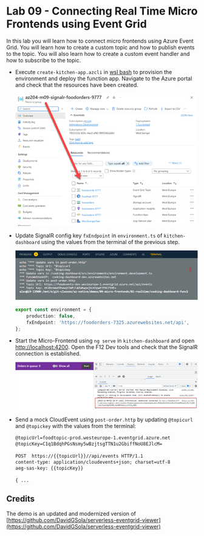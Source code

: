 # Lab 09 - Connecting Real Time Micro Frontends using Event Grid

In this lab you will learn how to connect micro frontends using Azure Event Grid. You will learn how to create a custom topic and how to publish events to the topic. You will also learn how to create a custom event handler and how to subscribe to the topic.

-   Execute `create-kitchen-app.azcli` in [wsl bash](https://learn.microsoft.com/en-us/windows/wsl/install) to provision the environment and deploy the function app. Navigate to the Azure portal and check that the resources have been created.

    ![azure](_images/azure.png)

-   Update SignalR config key `fxEndpoint` in `environment.ts` of `kitchen-dashboard` using the values from the terminal of the previous step.

    ![azure](_images/cfg.png)

    ```typescript
    export const environment = {
        production: false,
        fxEndpoint: 'https://foodorders-7325.azurewebsites.net/api',
    };
    ```

-   Start the Micro-Frontend using `ng serve` in `kitchen-dashboard` and open [http://localhost:4200](http://localhost:4200). Open the F12 Dev tools and check that the SignalR connection is established.

    ![websocket](_images/websocket.png)

-   Send a mock CloudEvent using `post-order.http` by updating `@topicurl` and `@topickey` with the values from the terminal:

    ```
    @topicUrl=foodtopic-prod.westeurope-1.eventgrid.azure.net
    @topicKey=C1q1BdqhPGsNsmy5wBzjtsgTTN1u2GbiffNoU8EJlcM=

    POST  https://{{topicUrl}}//api/events HTTP/1.1
    content-type: application/cloudevents+json; charset=utf-8
    aeg-sas-key: {{topicKey}}

    { ...
    ```

## Credits

The demo is an updated and modernized version of [https://github.com/DavidGSola/serverless-eventgrid-viewer](https://github.com/DavidGSola/serverless-eventgrid-viewer)

